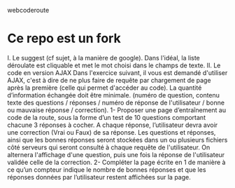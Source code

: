 webcoderoute

Ce repo est un fork
============

I. Le suggest (cf sujet, à la manière de google).
Dans l'idéal, la liste déroulate est cliquable et met le mot choisi dans le champs de texte.
II. Le code en version AJAX
Dans l'exercice suivant, il vous est demandé d'utiliser AJAX, c'est à dire de ne plus faire de requête par chargement de page après la première (celle qui permet d'accéder au code).
La quantité d’information échangée doit être minimale. (numéro de question, contenu texte des questions / réponses / numéro de réponse de l'utilisateur / bonne ou mauvaise réponse / correction).
1- Proposer une page d’entraînement au code de la route, sous la forme d’un test de 10 questions comportant chacune 3 réponses à cocher. A chaque réponse, l’utilisateur devra avoir une correction (Vrai ou Faux) de sa réponse. Les questions et réponses, ainsi que les bonnes réponses seront stockées dans un ou plusieurs fichiers côté serveurs qui seront consulté à chaque requête de l'utilisateur.
On alternera l'affichage d'une question, puis une fois la réponse de l'utilisateur validée celle de la correction.
2- Compléter la page écrite en 1 de manière à ce qu’un compteur indique le nombre de bonnes réponses et que les réponses données par l’utilisateur restent affichées sur la page.
